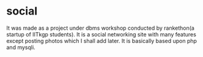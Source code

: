 # social
It was made as a project under dbms workshop conducted by rankethon(a startup of IITkgp students).
It is a social networking site with many features except posting photos which I shall add later.
It is basically based upon php and mysqli.  

